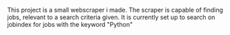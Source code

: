 This project is a small webscraper i made. 
The scraper is capable of finding jobs, relevant to a search criteria given. It is currently set up to search on jobindex for jobs with the keyword "Python"
